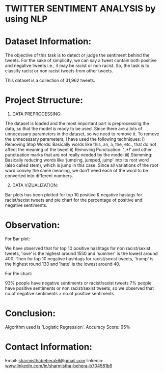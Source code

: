 # TWITTER SENTIMENT ANALYSIS by using NLP

# Dataset Information:

The objective of this task is to detect or judge the sentiment behind the tweets. For the sake of simplicity, we can say a tweet contain both positive and negative tweets i.e., it may be racist or non racist. So, the task is to classify racist or non racist tweets from other tweets.

This dataset is a collection of 31,962 tweets.

# Project Strructure:

1. DATA PREPROCESSING:

The dataset is loaded and the most important part is preprocessing the data, so that the model is ready to be used. Since there are a lots of unnecessary parameters 
in the dataset, so we need to remove it. To remove the unnecessary parameters, I have used the following techniques:
i) Removing Stop Words: Basically words like this, an, a, the, etc., that do not affect the meaning of the tweet
ii) Removing Punctuation: ‘,.*!’ and other punctuation marks that are not really needed by the model
iii) Stemming: Basically reducing words like ‘jumping, jumped, jump’ into its root word (also called stem), which is jump in this case. Since all variations of the root word convey the same meaning, we don’t need each of the word to be converted into different numbers.

2. DATA VIZUALIZATION:

Bar plots has been plotted for top 10 positive & negative hastags for racist/sexist tweets and pie chart for the percentage of positive and negative sentiments.

# Observation:

For Bar plot: 

We have observed that for top 10 positive hashtags for non racist/sexist tweets, 'love' is the highest around 1550 and 'summer' is the lowest around 400. Then for top 10 negative hashtags for racist/sexist tweets, 'trump' is the highest round 130 and 'hate' is the lowest around 40.

For Pie chart:

93% people have negative sentiments or racist/sexist tweets
7% people have positive sentiments or non racist/sexist tweets, so we observed that no.of negative sentiments > no.of positive sentiments

# Conclusion:

Algorithm used is 'Logistic Regression'.             Accuracy Score: 95%

# Contact Information:
Email: sharmisthabehera56@gmail.com           linkedin: www.linkedin.com/in/sharmistha-behera-b704581b6
